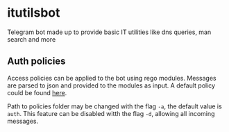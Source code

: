 # itutilsbot
Telegram bot made up to provide basic IT utilities like dns queries, man search and more

## Auth policies

Access policies can be applied to the bot using rego modules. Messages are parsed to json and provided to the modules as input. A default policy could be found [here](https://github.com/Eryalito/itutilsbot/tree/main/auth).

Path to policies folder may be changed with the flag `-a`, the default value is `auth`. This feature can be disabled witth the flag `-d`, allowing all incoming messages.
